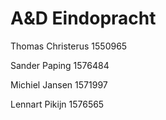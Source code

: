 # A&D Eindopracht

Thomas Christerus   1550965      

Sander Paping   1576484      

Michiel Jansen  1571997      

Lennart Pikijn  1576565      


